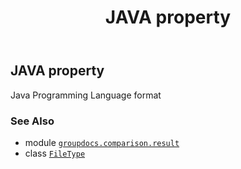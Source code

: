 ﻿---
title: JAVA property
second_title: GroupDocs.Comparison for Python via .NET API References
description: 
type: docs
url: /python-net/groupdocs.comparison.result/filetype/java/
is_root: false
weight: 620
---

## JAVA property


Java Programming Language format

### See Also
* module [`groupdocs.comparison.result`](../../)
* class [`FileType`](/comparison/python-net/groupdocs.comparison.result/filetype)

